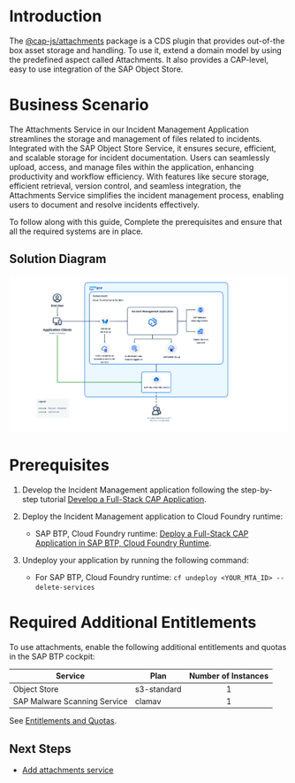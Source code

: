 # Introduction
The [@cap-js/attachments](https://github.com/cap-js/attachments) package is a CDS plugin that provides out-of-the box asset storage and handling. To use it, extend a domain model by using the predefined aspect called Attachments. It also provides a CAP-level, easy to use integration of the SAP Object Store.

# Business Scenario

The Attachments Service in our Incident Management Application streamlines the storage and management of files related to incidents. Integrated with the SAP Object Store Service, it ensures secure, efficient, and scalable storage for incident documentation. Users can seamlessly upload, access, and manage files within the application, enhancing productivity and workflow efficiency. With features like secure storage, efficient retrieval, version control, and seamless integration, the Attachments Service simplifies the incident management process, enabling users to document and resolve incidents effectively.

To follow along with this guide, Complete the prerequisites and ensure that all the required systems are in place.

## Solution Diagram

<img src="./images/attachments-solutiondiagram.png"/>

# Prerequisites
1. Develop the Incident Management application following the step-by-step tutorial [Develop a Full-Stack CAP Application](https://developers.sap.com/group.cap-application-full-stack.html).

2. Deploy the Incident Management application to Cloud Foundry runtime:
   - SAP BTP, Cloud Foundry runtime: [Deploy a Full-Stack CAP Application in SAP BTP, Cloud Foundry Runtime](https://developers.sap.com/group.deploy-full-stack-cap-application.html).

3. Undeploy your application by running the following command:
   
   - For SAP BTP, Cloud Foundry runtime: `cf undeploy <YOUR_MTA_ID> --delete-services`

# Required Additional Entitlements

To use attachments, enable the following additional entitlements and quotas in the SAP BTP cockpit:

| Service                           | Plan       | Number of Instances |
|-----------------------------------|------------|:-------------------:|
| Object Store| s3-standard | 1 |
| SAP Malware Scanning Service | clamav | 1 |


See [Entitlements and Quotas](https://help.sap.com/products/BTP/65de2977205c403bbc107264b8eccf4b/00aa2c23479d42568b18882b1ca90d79.html?locale=en-US).

## Next Steps
- [Add attachments service](./extend-app.md)